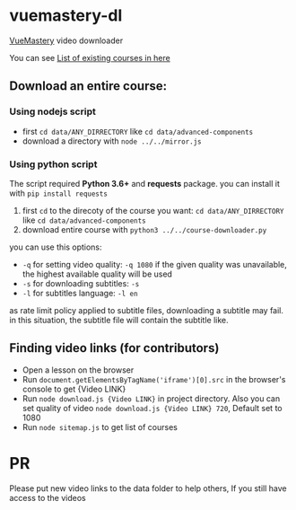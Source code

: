 # vuemastery-dl

[VueMastery](https://www.vuemastery.com/courses) video downloader

You can see [List of existing courses in here](CoursesList.md)

## Download an entire course:

### Using nodejs script

-   first `cd data/ANY_DIRRECTORY` like `cd data/advanced-components`
-   download a directory with `node ../../mirror.js`

### Using python script

The script required **Python 3.6+** and **requests** package.
you can install it with `pip install requests`

1. first `cd` to the direcoty of the course you want: `cd data/ANY_DIRRECTORY` like `cd data/advanced-components`
2. download entire course with `python3 ../../course-downloader.py`

you can use this options:

-   `-q` for setting video quality: `-q 1080` if the given quality was unavailable, the highest available quality will be used
-   `-s` for downloading subtitles: `-s`
-   `-l` for subtitles language: `-l en`

as rate limit policy applied to subtitle files, downloading a subtitle may fail. in this situation,
the subtitle file will contain the subtitle like.

## Finding video links (for contributors)

-   Open a lesson on the browser
-   Run `document.getElementsByTagName('iframe')[0].src` in the browser's console to get {Video LINK}
-   Run `node download.js {Video LINK}` in project directory. Also you can set quality of video `node download.js {Video LINK} 720`, Default set to 1080
-   Run `node sitemap.js` to get list of courses

# PR

Please put new video links to the data folder to help others, If you still have access to the videos
